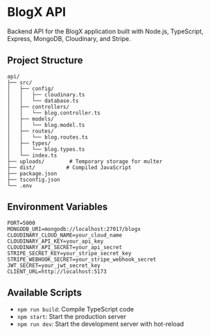 # BlogX API

Backend API for the BlogX application built with Node.js, TypeScript, Express, MongoDB, Cloudinary, and Stripe.

## Project Structure

```
api/
├── src/
│   ├── config/
│   │   ├── cloudinary.ts
│   │   └── database.ts
│   ├── controllers/
│   │   └── blog.controller.ts
│   ├── models/
│   │   └── blog.model.ts
│   ├── routes/
│   │   └── blog.routes.ts
│   ├── types/
│   │   └── blog.types.ts
│   └── index.ts
├── uploads/        # Temporary storage for multer
├── dist/          # Compiled JavaScript
├── package.json
├── tsconfig.json
└── .env
```

## Environment Variables

```
PORT=5000
MONGODB_URI=mongodb://localhost:27017/blogx
CLOUDINARY_CLOUD_NAME=your_cloud_name
CLOUDINARY_API_KEY=your_api_key
CLOUDINARY_API_SECRET=your_api_secret
STRIPE_SECRET_KEY=your_stripe_secret_key
STRIPE_WEBHOOK_SECRET=your_stripe_webhook_secret
JWT_SECRET=your_jwt_secret_key
CLIENT_URL=http://localhost:5173
```

## Available Scripts

- `npm run build`: Compile TypeScript code
- `npm start`: Start the production server
- `npm run dev`: Start the development server with hot-reload
